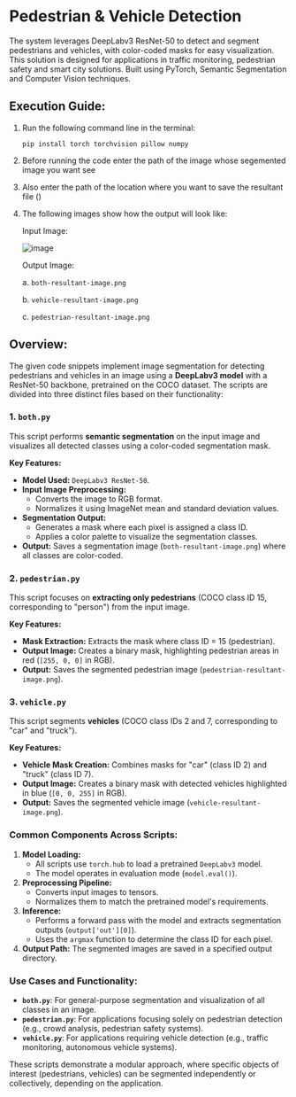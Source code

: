 # Pedestrian & Vehicle Detection
The system leverages DeepLabv3 ResNet-50 to detect and segment pedestrians and vehicles, with color-coded masks for easy visualization. This solution is designed for applications in traffic monitoring, pedestrian safety and smart city solutions. Built using PyTorch, Semantic Segmentation and Computer Vision techniques.

## Execution Guide:
1. Run the following command line in the terminal:
   ```
   pip install torch torchvision pillow numpy
   ```

2. Before running the code enter the path of the image whose segemented image you want see

3. Also enter the path of the location where you want to save the resultant file ()

4. The following images show how the output will look like:

   Input Image:

   ![image](https://github.com/user-attachments/assets/3dd7a070-af2a-4be8-b3f8-e086786f7e12)

   Output Image:

   a. `both-resultant-image.png`

   b. `vehicle-resultant-image.png`

   c. `pedestrian-resultant-image.png`

   

## Overview:
The given code snippets implement image segmentation for detecting pedestrians and vehicles in an image using a **DeepLabv3 model** with a ResNet-50 backbone, pretrained on the COCO dataset. The scripts are divided into three distinct files based on their functionality:

### **1. `both.py`**
This script performs **semantic segmentation** on the input image and visualizes all detected classes using a color-coded segmentation mask.

**Key Features:**
- **Model Used:** `DeepLabv3 ResNet-50`.
- **Input Image Preprocessing:**
  - Converts the image to RGB format.
  - Normalizes it using ImageNet mean and standard deviation values.
- **Segmentation Output:**
  - Generates a mask where each pixel is assigned a class ID.
  - Applies a color palette to visualize the segmentation classes.
- **Output:** Saves a segmentation image (`both-resultant-image.png`) where all classes are color-coded.

### **2. `pedestrian.py`**
This script focuses on **extracting only pedestrians** (COCO class ID 15, corresponding to "person") from the input image.

**Key Features:**
- **Mask Extraction:** Extracts the mask where class ID = 15 (pedestrian).
- **Output Image:** Creates a binary mask, highlighting pedestrian areas in red (`[255, 0, 0]` in RGB).
- **Output:** Saves the segmented pedestrian image (`pedestrian-resultant-image.png`).

### **3. `vehicle.py`**
This script segments **vehicles** (COCO class IDs 2 and 7, corresponding to "car" and "truck").

**Key Features:**
- **Vehicle Mask Creation:** Combines masks for "car" (class ID 2) and "truck" (class ID 7).
- **Output Image:** Creates a binary mask with detected vehicles highlighted in blue (`[0, 0, 255]` in RGB).
- **Output:** Saves the segmented vehicle image (`vehicle-resultant-image.png`).

### **Common Components Across Scripts:**
1. **Model Loading:**
   - All scripts use `torch.hub` to load a pretrained `DeepLabv3` model.
   - The model operates in evaluation mode (`model.eval()`).
2. **Preprocessing Pipeline:**
   - Converts input images to tensors.
   - Normalizes them to match the pretrained model's requirements.
3. **Inference:**
   - Performs a forward pass with the model and extracts segmentation outputs (`output['out'][0]`).
   - Uses the `argmax` function to determine the class ID for each pixel.
4. **Output Path:** The segmented images are saved in a specified output directory.

### **Use Cases and Functionality:**
- **`both.py`**: For general-purpose segmentation and visualization of all classes in an image.
- **`pedestrian.py`**: For applications focusing solely on pedestrian detection (e.g., crowd analysis, pedestrian safety systems).
- **`vehicle.py`**: For applications requiring vehicle detection (e.g., traffic monitoring, autonomous vehicle systems).

These scripts demonstrate a modular approach, where specific objects of interest (pedestrians, vehicles) can be segmented independently or collectively, depending on the application.
